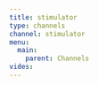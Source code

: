 ```yaml
---
title: stimulator
type: channels
channel: stimulator
menu:
  main:
    parent: Channels
vides:
---
```


